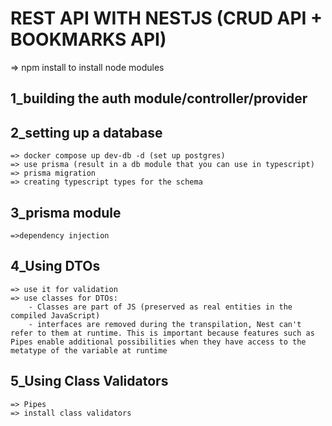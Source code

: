 # REST API WITH NESTJS (CRUD API + BOOKMARKS API)

=> npm install to install node modules

## 1_building the auth module/controller/provider
## 2_setting up a database
    => docker compose up dev-db -d (set up postgres)
    => use prisma (result in a db module that you can use in typescript)
    => prisma migration
    => creating typescript types for the schema
## 3_prisma module
    =>dependency injection
## 4_Using DTOs
    => use it for validation
    => use classes for DTOs:
        - Classes are part of JS (preserved as real entities in the compiled JavaScript)
        - interfaces are removed during the transpilation, Nest can't refer to them at runtime. This is important because features such as Pipes enable additional possibilities when they have access to the metatype of the variable at runtime
## 5_Using Class Validators
    => Pipes
    => install class validators

    